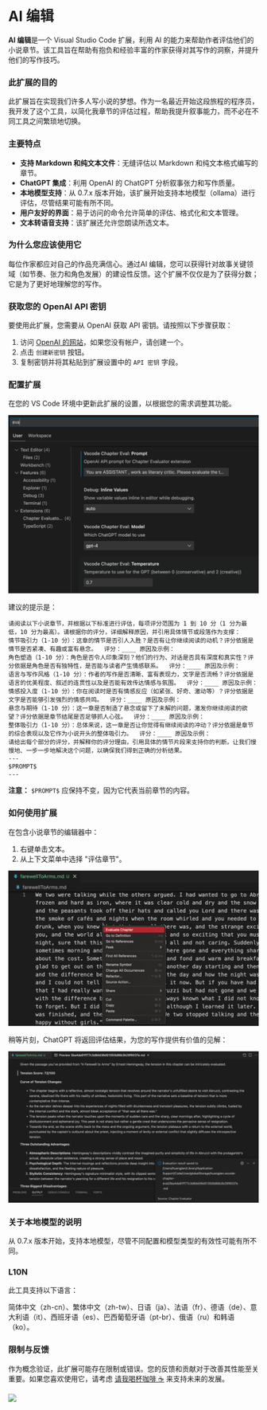 # AI 编辑

**AI 编辑**是一个 Visual Studio Code 扩展，利用 AI 的能力来帮助作者评估他们的小说章节。该工具旨在帮助有抱负和经验丰富的作家获得对其写作的洞察，并提升他们的写作技巧。

### 此扩展的目的

此扩展旨在实现我们许多人写小说的梦想。作为一名最近开始这段旅程的程序员，我开发了这个工具，以简化我章节的评估过程，帮助我提升叙事能力，而不必在不同工具之间繁琐地切换。

### 主要特点

- **支持 Markdown 和纯文本文件**：无缝评估以 Markdown 和纯文本格式编写的章节。
- **ChatGPT 集成**：利用 OpenAI 的 ChatGPT 分析叙事张力和写作质量。
- **本地模型支持**：从 0.7.x 版本开始，该扩展开始支持本地模型（ollama）进行评估，尽管结果可能有所不同。
- **用户友好的界面**：易于访问的命令允许简单的评估、格式化和文本管理。
- **文本转语音支持**：该扩展还允许您朗读所选文本。

### 为什么您应该使用它

每位作家都应对自己的作品充满信心。通过AI 编辑，您可以获得针对故事关键领域（如节奏、张力和角色发展）的建设性反馈。这个扩展不仅仅是为了获得分数；它是为了更好地理解您的写作。

### 获取您的 OpenAI API 密钥

要使用此扩展，您需要从 OpenAI 获取 API 密钥。请按照以下步骤获取：

1. 访问 [OpenAI 的网站](https://platform.openai.com/account/api-keys)，如果您没有帐户，请创建一个。
2. 点击 `创建新密钥` 按钮。
3. 复制密钥并将其粘贴到扩展设置中的 `API 密钥` 字段。

### 配置扩展

在您的 VS Code 环境中更新此扩展的设置，以根据您的需求调整其功能。

<img src="resources/setup.png" alt="设置" />

建议的提示是：

```
请阅读以下小说章节，并根据以下标准进行评估，每项评分范围为 1 到 10 分（1 分为最低，10 分为最高）。请根据你的评分，详细解释原因，并引用具体情节或段落作为支撑：
情节吸引力（1-10 分）：这章的情节是否引人入胜？是否有让你继续阅读的动机？评分依据是情节是否紧凑、有趣或富有悬念。  评分：____ 原因及示例：
角色塑造（1-10 分）：角色是否令人印象深刻？他们的行为、对话是否具有深度和真实性？评分依据是角色是否有独特性，是否能与读者产生情感联系。  评分：____ 原因及示例：
语言与写作风格（1-10 分）：作者的写作是否清晰、富有表现力，文字是否流畅？评分依据是语言的优美程度、叙述的连贯性以及是否能有效传达情感与氛围。  评分：____ 原因及示例：
情感投入度（1-10 分）：你在阅读时是否有情感反应（如紧张、好奇、激动等）？评分依据是文字是否能够引发强烈的情感共鸣。  评分：____ 原因及示例：
悬念与期待（1-10 分）：这一章是否制造了悬念或留下了未解的问题，激发你继续阅读的欲望？评分依据是章节结尾是否足够抓人心弦。  评分：____ 原因及示例：
整体吸引力（1-10 分）：总体来说，这一章是否让你觉得有继续阅读的冲动？评分依据是章节的综合表现以及它作为小说开头的整体吸引力。  评分：____ 原因及示例：
请给出每个部分的评分，并解释你的评分理由，引用具体的情节片段来支持你的判断。让我们慢慢地、一步一步地解决这个问题，以确保我们得到正确的分析结果。
---
$PROMPT$
---
```

**注意：** `$PROMPT$` 应保持不变，因为它代表当前章节的内容。

### 如何使用扩展

在包含小说章节的编辑器中：

1. 右键单击文本。
2. 从上下文菜单中选择 "评估章节"。

<img src="resources/evaluate.png" alt="评估章节" />

稍等片刻，ChatGPT 将返回评估结果，为您的写作提供有价值的见解：

<img src="resources/evaluation_reslult.png" alt="评估结果" />

### 关于本地模型的说明

从 0.7.x 版本开始，支持本地模型，尽管不同配置和模型类型的有效性可能有所不同。

### L10N

此工具支持以下语言：

简体中文（zh-cn）、繁体中文（zh-tw）、日语（ja）、法语（fr）、德语（de）、意大利语（it）、西班牙语（es）、巴西葡萄牙语（pt-br）、俄语（ru）和韩语（ko）。

### 限制与反馈

作为概念验证，此扩展可能存在限制或错误。您的反馈和贡献对于改善其性能至关重要。如果您喜欢使用它，请考虑 [请我喝杯咖啡 ☕️](https://www.buymeacoffee.com/huangjien) 来支持未来的发展。

<div >
    <a href="https://www.buymeacoffee.com/huangjien" target="_blank" style="display: inline-block;">
        <img src="https://img.shields.io/badge/Donate-Buy%20Me%20A%20Coffee-orange.svg?style=flat-square&logo=buymeacoffee" align="center" />
    </a>
</div>
<br />
